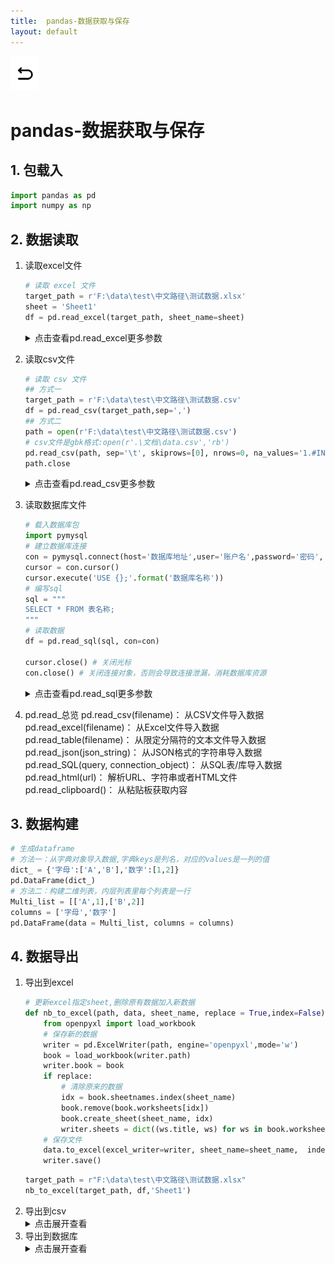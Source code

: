 ```yaml
---
title:  pandas-数据获取与保存
layout: default
---
```

[![返回](/assets/images/back.png)](../../../../2022/07/05/Python_Index.html)

# pandas-数据获取与保存

## 1. 包载入

```python
import pandas as pd
import numpy as np
```

## 2. 数据读取
1. 读取excel文件
   ```python
   # 读取 excel 文件
   target_path = r'F:\data\test\中文路径\测试数据.xlsx'
   sheet = 'Sheet1'
   df = pd.read_excel(target_path, sheet_name=sheet)
   ```

   <details>
   <summary>点击查看pd.read_excel更多参数</summary>
   <p>
   pd.read_excel(io, sheet_name=0, header=0, names=None, index_col=None, usecols=None, 
                      squeeze=False, dtype=None, engine=None, converters=None, true_values=None, 
                      false_values=None, skiprows=None, nrows=None,na_values=None, 
                      keep_default_na=True, verbose=False, parse_dates=False, date_parser=None, 
                      thousands=None, comment=None, skip_footer=0, skipfooter=0, convert_float=True, 
                      mangle_dupe_cols=True, **kwds)<br>
   <b>参数</b><br>
   io ：文件路径url，例如：r'../data.xlsx'  <br>
   sheet_name ： 选择表，可按顺序012，可按表名"sheet"，设置None则读取全部工作表  <br>
   usecols ：选取表中具体列，默认None读取所有列，写法：[A,C] [A,C:E] [0,2] ["col1","col3"]  <br>
   header ：用于解析的列标签的行（索引为0，默认0）  <br>
   names ：表示自定义表头的名称，需要传递数组参数。["col1","col2"]  <br>
   dtype ：设置数据类型，例如：{'a': np.float64, 'b': np.int32}  <br>
   parse_dates ：指定将哪些列，解析为日期格式。写法：[0,1] ["col1","col3"]  <br>
   skiprows ：开头要跳过的行  <br>
   nrows ：要解析的行数  <br>
   na_values ：识别为NAN的字符，写法：["值1","值2"] {"列1":[”值1“,"值2"]}  <br>
   converters ：对某一列使用Lambda函数，进行某种运算，例如{"col":lambda x: x + 1000}  <br>
   </p>
   </details>

2. 读取csv文件
   ```python
   # 读取 csv 文件
   ## 方式一
   target_path = r'F:\data\test\中文路径\测试数据.csv'
   df = pd.read_csv(target_path,sep=',')
   ## 方式二
   path = open(r'F:\data\test\中文路径\测试数据.csv')
   # csv文件是gbk格式:open(r'.\文档\data.csv','rb')
   pd.read_csv(path, sep='\t', skiprows=[0], nrows=0, na_values='1.#INF')
   path.close
   ```

   <details>
   <summary>点击查看pd.read_csv更多参数</summary>
   <p>
   pd.read_csv(filepath_or_buffer: Union[str, pathlib.Path, IO[~AnyStr]],
   sep=',', delimiter=None, header='infer', names=None, index_col=None,
   usecols=None, squeeze=False, prefix=None, mangle_dupe_cols=True,
   dtype=None, engine=None, converters=None, true_values=None,
   false_values=None, skipinitialspace=False, skiprows=None,
   skipfooter=0, nrows=None, na_values=None, keep_default_na=True,
   na_filter=True, verbose=False, skip_blank_lines=True,
   parse_dates=False, infer_datetime_format=False,
   keep_date_col=False, date_parser=None, dayfirst=False,
   cache_dates=True, iterator=False, chunksize=None,
   compression='infer', thousands=None, decimal: str = '.',
   lineterminator=None, quotechar='"', quoting=0,
   doublequote=True, escapechar=None, comment=None,
   encoding=None, dialect=None, error_bad_lines=True,
   warn_bad_lines=True, delim_whitespace=False,
   low_memory=True, memory_map=False, float_precision=None)<br>
   <table>
     <tr>
       <td></td>
       <td>参数名</td>
       <td>含义</td>
       <td>输入</td>
       <td>默认</td>
       <td>pd.read_csv(用例)</td>
       <td>注释</td>
       <td></td>
     </tr>
     <tr>
       <td></td>
       <td>filepath<br>_or_buffer</td>
       <td>文件路径</td>
       <td>str</td>
       <td>必填</td>
       <td>(r'.\data.csv')</td>
       <td>可以是url或本地路径</td>
       <td></td>
     </tr>
     <tr>
       <td></td>
       <td>sep</td>
       <td>指定分隔符</td>
       <td>str</td>
       <td>','</td>
       <td>(./data.csv,<br> sep = '\t')</td>
       <td>可用正则表达式</td>
       <td></td>
     </tr>
     <tr>
       <td></td>
       <td>header</td>
       <td>指定行作为表头<br>**数据开始**于下行</td>
       <td>int or list[int]</td>
       <td>'infer'</td>
       <td>(./data.csv,<br>header = None)</td>
       <td>数据中没有表头则需设置为None<br>默认会自动判断把第一行作为表头</td>
       <td></td>
     </tr>
     <tr>
       <td></td>
       <td>names</td>
       <td>设定列名</td>
       <td>array-like</td>
       <td>None</td>
       <td>(./data.csv,<br>names = namelist)</td>
       <td>没有表头时使用，同时设置header=None</td>
       <td></td>
     </tr>
     <tr>
       <td></td>
       <td>dtype</td>
       <td>每列数据的数据类型</td>
       <td>str or dict</td>
       <td>None</td>
       <td>(./data.csv,<br>dtype = {'time': str, 'ID': int})</td>
       <td></td>
       <td></td>
     </tr>
     <tr>
       <td></td>
       <td>usecols</td>
       <td>使用部分列</td>
       <td>list[int] or list[str]</td>
       <td>None</td>
       <td>(./data.csv,<br>usecols=[0,4,3])</td>
       <td>默认不按顺序，按顺序方法：(./data.csv, usecols=<br>lambda x: x.upper() in ['COL3','COL1'])</td>
       <td></td>
     </tr>
     <tr>
       <td></td>
       <td>skiprows</td>
       <td>跳过指定行</td>
       <td>int list[int]</td>
       <td>None</td>
       <td>(./data.csv,<br>skiprows=range(2))</td>
       <td>从文件头开始算起</td>
       <td></td>
     </tr>
     <tr>
       <td></td>
       <td>skipfooter</td>
       <td>尾部跳过</td>
       <td>int list[int]</td>
       <td>None</td>
       <td>(./data.csv,<br>skipfooter=1)</td>
       <td>用例为跳过最后一行<br>c引擎不支持</td>
       <td></td>
     </tr>
     <tr>
       <td></td>
       <td>nrows</td>
       <td>读取的行数</td>
       <td>int</td>
       <td>None</td>
       <td>(./data.csv,<br>nrows=1000)</td>
       <td>从文件头开始算起</td>
       <td></td>
     </tr>
     <tr>
       <td></td>
       <td>true_values</td>
       <td>真值转换</td>
       <td>list</td>
       <td>None</td>
       <td>(./data.csv, true_values=['Yes'])</td>
       <td></td>
       <td></td>
     </tr>
     <tr>
       <td></td>
       <td>false_values</td>
       <td>假值转换</td>
       <td>list</td>
       <td>None</td>
       <td>(./data.csv, false_values=['No'])</td>
       <td></td>
       <td></td>
     </tr>
     <tr>
       <td></td>
       <td>na_values</td>
       <td>空值替换</td>
       <td>str<br>list<br>dict</td>
       <td>None</td>
       <td>(./data.csv,<br>na_values=["0"])</td>
       <td>str: 'NA'<br>list: ["0","无"]<br>dict: {'col':0, 1:["无"]}指定列的指定值设NaN</td>
       <td></td>
     </tr>
     <tr>
       <td></td>
       <td>keep_default_na</td>
       <td>保留默认空值</td>
       <td>bool</td>
       <td>True</td>
       <td>(./data.csv,<br>keep_default_na=False)</td>
       <td>设定为False时<br>只依靠na_values判断空值</td>
       <td></td>
     </tr>
     <tr>
       <td></td>
       <td>skip_blank_lines</td>
       <td>跳过空行</td>
       <td>bool</td>
       <td>True</td>
       <td>(./data.csv,<br>skip_blank_lines=False)</td>
       <td>如果为True，则跳过空行；否则记为NaN。</td>
       <td></td>
     </tr>
     <tr>
       <td></td>
       <td>parse_dates</td>
       <td>日期时间解析</td>
       <td>bool list dict</td>
       <td>False</td>
       <td>(./data.csv,<br>parse_dates=True)</td>
       <td>指定日期时间字段进行解析:<br>parse_dates=['年份']<br>将1,4列合并为‘time’时间类型列<br>parse_dates={'time':[1,4]}</td>
       <td></td>
     </tr>
     <tr>
       <td></td>
       <td>infer_datetime_format</td>
       <td>自动识别日期时间</td>
       <td>bool</td>
       <td>False</td>
       <td>(./data.csv,<br>parse_dates=True,<br>infer_datetime_format=True)</td>
       <td>按用例方法，自动识别并解析，无需指定</td>
       <td></td>
     </tr>
   </table>
   </p>
   </details>

3. 读取数据库文件
   ```python
   # 载入数据库包
   import pymysql
   # 建立数据库连接
   con = pymysql.connect(host='数据库地址',user='账户名',password='密码', port=0000, charset='utf8')
   cursor = con.cursor()
   cursor.execute('USE {};'.format('数据库名称'))
   # 编写sql
   sql = """
   SELECT * FROM 表名称;
   """
   # 读取数据
   df = pd.read_sql(sql, con=con)

   cursor.close() # 关闭光标
   con.close() # 关闭连接对象，否则会导致连接泄漏，消耗数据库资源
   ```
   <details>
   <summary>点击查看pd.read_sql更多参数</summary>
   <p>
   pd.read_sql(sql, con, index_col=None, coerce_float=True, params=None, parse_dates=None, columns=None, chunksize=None)  <br>
    <b>参数</b>  <br>
   sql, SQL查询语句<br>
   con, 数据库连接<br>
   index_col=None, string or list要设置为索引（多索引）的列<br>
   coerce_float=True, 尝试转换非字符串，非数字对象（例如十进<br>制（Decimal.Decimal）到浮点数
   params=None, 传递给执行方法的参数列表。<br>
   parse_dates=None, list or dict要解析为日期的列名列表。 <br>
   columns=None,  要从SQL表中选择的列名列表<br>
   chunksize=None, int如果指定，则返回一个迭代器，其中“ <br>chunksize”为每个块中要包括的行数。 <br>
   </p>
   </details>
4. pd.read_总览
   pd.read_csv(filename)： 从CSV文件导入数据  <br>
   pd.read_excel(filename)： 从Excel文件导入数据  <br>
   pd.read_table(filename)： 从限定分隔符的文本文件导入数据  <br>
   pd.read_json(json_string)： 从JSON格式的字符串导入数据  
   pd.read_SQL(query, connection_object)： 从SQL表/库导入数据  <br>
   pd.read_html(url)： 解析URL、字符串或者HTML文件  <br>
   pd.read_clipboard()： 从粘贴板获取内容  <br>

## 3. 数据构建
```python
# 生成dataframe
# 方法一：从字典对象导入数据,字典keys是列名，对应的values是一列的值
dict_ = {'字母':['A','B'],'数字':[1,2]}
pd.DataFrame(dict_) 
# 方法二：构建二维列表，内层列表里每个列表是一行
Multi_list = [['A',1],['B',2]]
columns = ['字母','数字']
pd.DataFrame(data = Multi_list, columns = columns) 
```

## 4. 数据导出

1. 导出到excel
    ```python
    # 更新excel指定sheet,删除原有数据加入新数据
    def nb_to_excel(path, data, sheet_name, replace = True,index=False):
        from openpyxl import load_workbook
        # 保存新的数据
        writer = pd.ExcelWriter(path, engine='openpyxl',mode='w')
        book = load_workbook(writer.path)
        writer.book = book
        if replace:
            # 清除原来的数据
            idx = book.sheetnames.index(sheet_name)
            book.remove(book.worksheets[idx])
            book.create_sheet(sheet_name, idx)
            writer.sheets = dict((ws.title, ws) for ws in book.worksheets)
        # 保存文件
        data.to_excel(excel_writer=writer, sheet_name=sheet_name,  index=index)
        writer.save()
    ```
    ```python
   target_path = r"F:\data\test\中文路径\测试数据.xlsx"
   nb_to_excel(target_path, df,'Sheet1')
    ```
2. 导出到csv
   <details>
   <summary>点击展开查看</summary>
   <p>
   df.to_csv(path_or_buf=None, sep=', ', na_rep='', 
   float_format=None, columns=None, 
   header=True, index=True, index_label=None, mode='w', 
   encoding=None, compression=None, 
   quoting=None, quotechar='"', line_terminator='\n', 
   chunksize=None, tupleize_cols=None, 
   date_format=None, doublequote=True, escapechar=None, decimal='.')<br>
   <table>
     <tr>
       <td></td>
       <td>参数名</td>
       <td>含义</td>
       <td>输入</td>
       <td>默认</td>
       <td>注释</td>
       <td></td>
     </tr>
     <tr>
       <td></td>
       <td>path_or_buf</td>
       <td>导出路径</td>
       <td>string or file handle</td>
       <td>None</td>
       <td>如果没有提供，结果将返回为字符串</td>
       <td></td>
     </tr>
     <tr>
       <td></td>
       <td>sep</td>
       <td>输出文件的字段分隔符</td>
       <td>character</td>
       <td>‘,’</td>
       <td></td>
       <td></td>
     </tr>
     <tr>
       <td></td>
       <td>columns</td>
       <td>列顺序</td>
       <td></td>
       <td>None</td>
       <td>可选列写入</td>
       <td></td>
     </tr>
     <tr>
       <td></td>
       <td>index</td>
       <td>是否输出index</td>
       <td>boolean</td>
       <td>True</td>
       <td></td>
       <td></td>
     </tr>
     <tr>
       <td></td>
       <td>encoding</td>
       <td>编码格式</td>
       <td>string</td>
       <td>None</td>
       <td>Python 3上默认为“UTF-8”</td>
       <td></td>
     </tr>
     <tr>
       <td></td>
       <td>date_format</td>
       <td>字符串对象转换为日期时间对象</td>
       <td>string</td>
       <td>None</td>
       <td></td>
       <td></td>
     </tr>
     <tr>
       <td></td>
       <td>decimal</td>
       <td>字符识别为小数点分隔符</td>
       <td>string</td>
       <td>‘.’</td>
       <td>欧洲数据使用 ​​’，’</td>
       <td></td>
     </tr>
   </table>
   </p>
   </details>
3. 导出到数据库
   <details>
   <summary>点击展开查看</summary>
   <p>
   df.to_sql(name, con, schema=None, if_exists='fail', index=True, index_label=None, 
             chunksize=None, dtype=None, method=None)<br>
    <b>参数</b><br>
   name, 表名<br>
   con, 数据库的连接<br>
   schema=None, 指定模式<br>
   if_exists='fail', 如果表已经存在{"fail":"引发ValueError","replace":"覆盖","append":"追加"}<br>
   index=True, 是否写入索引作为一列<br>
   index_label=None, 给出索引列<br>
   chunksize=None, int,每次写入行数，默认全部写入<br>
   dtype=None, dict,指定列的类型<br>
   method=None，导入方法{None, 'multi', callable}<br>
   </p>
   </details>
